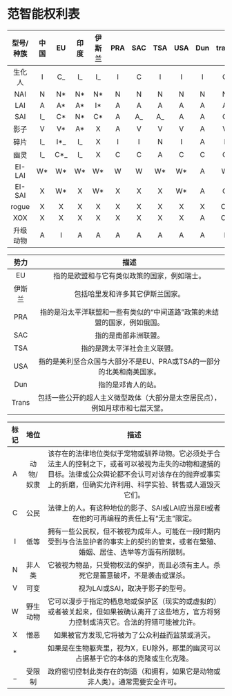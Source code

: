 # 范智能权利表



|型号/种族|中国|EU|印度|伊斯兰|PRA|SAC|TSA|USA|Dun|trans|
|:-:|:-:|:-:|:-:|:-:|:-:|:-:|:-:|:-:|:-:|:-:|
|生化人|I|C\_|I\_|I\_|I|C|I|I|I|C|
|NAI|N|N\*|N\*|N\*|N|N|N|N|N|N|
|LAI|A|A\*|A\*|I\*|A|A|A|A|A|A|
|SAI|I\_|C\*|N\*|C\*|A|A\_|A\_|A|A|C|
|影子|V|V\*|A\*|X|A|V|V|V|A|V|
|碎片|I\_|I\*\_|I\_|X|I|I|N|I|A|I|
|幽灵|I\_|C\*\_|I\_|X|C|C|A|C|C|C|
|EI-LAI|W\*|W\*|W\*|W\*|W|W|W\*|W\*|A|W|
|EI-SAI|X|W\*|X|W\*|X|X|X|W\*|A|C|
|rogue|X|X|X|X|X|X|X|X|X|C\_|
|XOX|X|X|X|X|X|X|X|X|A|C\_|
|升级动物|A|I|A|A|A|A|A|A|A|I|

|势力|描述|
|:-:|:-:|
|EU|指的是欧盟和与它有类似政策的国家，例如瑞士。|
|伊斯兰|包括哈里发和许多其它伊斯兰国家。|
|PRA|指的是沿太平洋联盟和一些有类似的“中间道路”政策的未结盟的国家，例如俄国。|
|SAC|指的是南部非洲联盟。|
|TSA|指的是跨太平洋社会主义联盟。|
|USA|指的是美利坚合众国与大部分不是EU、PRA或TSA的一部分的北美和南美国家。|
|Dun|指的是邓肯人的站。|
|Trans|包括一些公开的超人主义微型政体（大部分是太空居民点），例如月球市和七层天堂。|

|标记|地位|描述|
|:-:|:-:|:-:|
|A|动物/奴隶|该存在的法律地位类似于宠物或驯养动物。它必须处于合法主人的控制之下，或者可以被视为走失的动物和逮捕的目标。法律或公众舆论都不会认可对该存在的抛弃或事实上的折磨，但确实允许利用、科学实验、转售或人道毁灭它们。|
|C|公民|法律上的人。有这种地位的影子、SAI或LAI应当是EI或者在他的可再编程的责任上有“无主”限定。|
|I|低等|拥有一些公民权，但不被视为成年人。可能在一段时期内受到与合法监护者的事实上的契约的管束，或者在繁殖、婚姻、居住、选举等方面有所限制。|
|N|非人类|它被视为物品，只受物权法的保护，而且必须有主人。杀死它是蓄意破坏，不是袭击或谋杀。|
|V|可变|视为LAI或SAI，取决于影子的型号。|
|W|野生动物|它可以漫步于指定的栖息地或保护区（现实的或虚拟的）或者被关起来，但如果被确认离开了这些地方，官方将努力控制或消灭它。合法的狩猎可能被允许。|
|X|憎恶|如果被官方发现,它将被为了公众利益而监禁或消灭。|
|\*||如果是在生物躯壳里，视为X，EU除外，那里的幽灵可以占据基于它的本体的克隆或生化克隆。|
|\_|受限制|政府密切控制此类存在的制造（和拥有，如果它是动物或非人类）。通常需要安全许可。|



